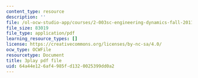 ```yaml
---
content_type: resource
description: ''
file: /ol-ocw-studio-app/courses/2-003sc-engineering-dynamics-fall-2011/64a44e126af4985fd1320025399dd0a2_cd8lDtAtJbE.pdf
file_size: 83019
file_type: application/pdf
learning_resource_types: []
license: https://creativecommons.org/licenses/by-nc-sa/4.0/
ocw_type: OCWFile
resourcetype: Document
title: 3play pdf file
uid: 64a44e12-6af4-985f-d132-0025399dd0a2
---
```


